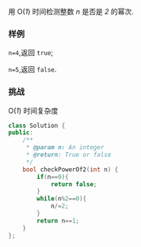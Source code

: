 用 O(*1*) 时间检测整数 *n* 是否是 *2* 的幂次.

### 样例

`n=4`,返回 `true`;

`n=5`,返回 `false`.

### 挑战

O(*1*) 时间复杂度

```cpp
class Solution {
public:
    /**
     * @param n: An integer
     * @return: True or false
     */
    bool checkPowerOf2(int n) {
        if(n==0){
            return false;
        }
        while(n%2==0){
            n/=2;
        }
        return n==1;
    }
};
```

